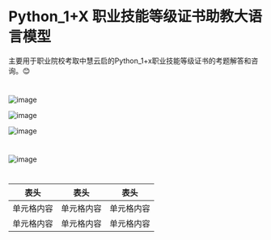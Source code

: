 # Python_1+X 职业技能等级证书助教大语言模型


主要用于职业院校考取中慧云启的Python_1+x职业技能等级证书的考题解答和咨询。😊
#


![image](https://github.com/mmb135/python_tutor/assets/156198133/799122b6-cc55-437a-9637-ad99d13a531f)


![image](https://github.com/mmb135/python_tutor/assets/156198133/ab0f6b5f-9128-4b62-9b3a-820778102a2e)


![image](https://github.com/mmb135/python_tutor/assets/156198133/609b9e5e-5a29-4600-8d29-3b8b18fa79b2)

#

![image](https://github.com/mmb135/python_tutor/assets/156198133/8995537c-9ca1-4272-8371-88679396650b)

#
表头 | 表头  | 表头
---- | ----- | ------  
单元格内容 | 单元格内容 | 单元格内容 
单元格内容 | 单元格内容 | 单元格内容 

